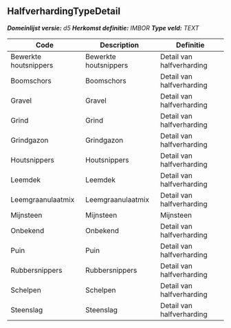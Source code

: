 ﻿## HalfverhardingTypeDetail

*__Domeinlijst versie:__ d5*
*__Herkomst definitie:__ IMBOR*
*__Type veld:__ TEXT*

|__Code__ |__Description__ |__Definitie__	|
|	---	|	---	|   ---	| 
| Bewerkte houtsnippers | Bewerkte houtsnippers | Detail van halfverharding |
| Boomschors | Boomschors | Detail van halfverharding |
| Gravel | Gravel | Detail van halfverharding |
| Grind | Grind | Detail van halfverharding |
| Grindgazon | Grindgazon | Detail van halfverharding |
| Houtsnippers | Houtsnippers | Detail van halfverharding |
| Leemdek | Leemdek | Detail van halfverharding |
| Leemgraanulaatmix | Leemgraanulaatmix | Detail van halfverharding |
| Mijnsteen | Mijnsteen | Mijnsteen |
| Onbekend | Onbekend | Detail van halfverharding |
| Puin | Puin | Detail van halfverharding |
| Rubbersnippers | Rubbersnippers | Detail van halfverharding |
| Schelpen | Schelpen | Detail van halfverharding |
| Steenslag | Steenslag | Detail van halfverharding |
